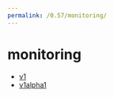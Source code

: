 ```yaml
---
permalink: /0.57/monitoring/
---
```


# monitoring



* [v1](v1/index.md)
* [v1alpha1](v1alpha1/index.md)